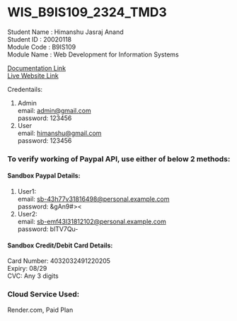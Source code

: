 # WIS_B9IS109_2324_TMD3

Student Name : Himanshu Jasraj Anand  
Student ID : 20020118  
Module Code : B9IS109  
Module Name : Web Development for Information Systems

[Documentation Link](https://docs.google.com/document/d/1oGRfLsvhXLS8RflLjfLMam5RYqE062dckK3ZtsyRBDI/edit?usp=sharing)  
[Live Website Link](https://wis-b9is109-2324-tmd3.onrender.com)

Credentails:

1. Admin  
   email: admin@gmail.com  
   password: 123456
2. User  
   email: himanshu@gmail.com  
   password: 123456  

### To verify working of Paypal API, use either of below 2 methods:

#### Sandbox Paypal Details:

1. User1:  
   email: sb-43h77v31816498@personal.example.com  
   password: &gAn9#><  
2. User2:  
   email: sb-emf43l31812102@personal.example.com  
   password: blTV7Qu-  

#### Sandbox Credit/Debit Card Details:  

Card Number: 4032032491220205  
Expiry: 08/29  
CVC: Any 3 digits  

### Cloud Service Used:
Render.com, Paid Plan
